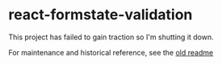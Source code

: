 # react-formstate-validation

This project has failed to gain traction so I'm shutting it down.

For maintenance and historical reference, see the [old readme](/README.old.md)
